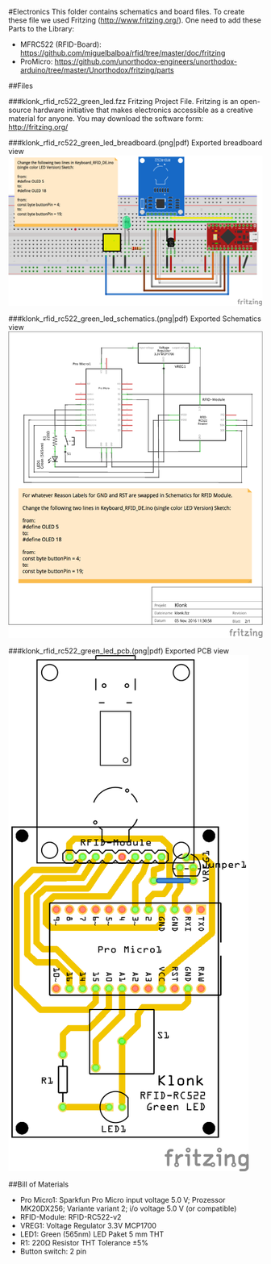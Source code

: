 #Electronics 
This folder contains schematics and board files. To create these file we used Fritzing (http://www.fritzing.org/).
One need to add these Parts to the Library:
* MFRC522 (RFID-Board): https://github.com/miguelbalboa/rfid/tree/master/doc/fritzing
* ProMicro: https://github.com/unorthodox-engineers/unorthodox-arduino/tree/master/Unorthodox/fritzing/parts

##Files

###klonk_rfid_rc522_green_led.fzz
Fritzing Project File. Fritzing is an open-source hardware initiative that makes electronics accessible as a creative material for anyone. You may download the software form: http://fritzing.org/

###klonk_rfid_rc522_green_led_breadboard.(png|pdf)
Exported breadboard view
![Breadboard View](klonk_rfid_rc522_green_led_breadboard.png)

###klonk_rfid_rc522_green_led_schematics.(png|pdf)
Exported Schematics view
![Schematics View](klonk_rfid_rc522_green_led_schematics.png)

###klonk_rfid_rc522_green_led_pcb.(png|pdf)
Exported PCB view
![PCB View](klonk_rfid_rc522_green_led_pcb.png)

##Bill of Materials
* Pro Micro1: Sparkfun Pro Micro input voltage 5.0 V; Prozessor MK20DX256; Variante variant 2; i/o voltage 5.0 V (or compatible)
* RFID-Module: RFID-RC522-v2
* VREG1: Voltage Regulator 3.3V MCP1700
* LED1: Green (565nm) LED Paket 5 mm THT
* R1: 220Ω Resistor THT Tolerance ±5%
* Button switch: 2 pin
